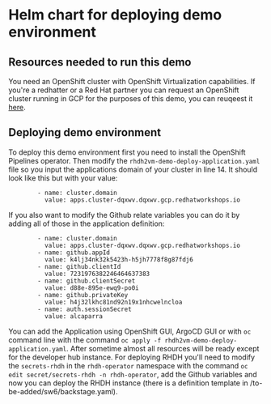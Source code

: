 # Helm chart for deploying demo environment

## Resources needed to run this demo

You need an OpenShift cluster with OpenShift Virtualization capabilities. If you're a redhatter or a Red Hat partner you can request an OpenShift cluster running in GCP for the purposes of this demo, you can reuqeest it [here](https://catalog.demo.redhat.com/catalog?item=babylon-catalog-prod/gcp-gpte.ocp4-on-gcp.prod&utm_source=webapp&utm_medium=share-link).

## Deploying demo environment

To deploy this demo environment first you need to install the OpenShift Pipelines operator. Then modify the `rhdh2vm-demo-deploy-application.yaml` file so you input the applications domain of your cluster in line 14. It should look like this but with your value:

```
        - name: cluster.domain
          value: apps.cluster-dqxwv.dqxwv.gcp.redhatworkshops.io
```

If you also want to modify the Github relate variables you can do it by adding all of those in the application definition:

```
        - name: cluster.domain
          value: apps.cluster-dqxwv.dqxwv.gcp.redhatworkshops.io
        - name: github.appId
          value: k4lj34nk32k5423h-h5jh7778f8g87fdj6
        - name: github.clientId
          value: 7231976382246464637383
        - name: github.clientSecret
          value: d88e-895e-ewq9-po0i
        - name: github.privateKey
          value: h4j32lkhc81nd92n19x1nhcwelncloa
        - name: auth.sessionSecret
          value: alcaparra
```

You can add the Application using OpenShift GUI, ArgoCD GUI or with `oc` command line with the command `oc apply -f rhdh2vm-demo-deploy-application.yaml`. After sometime almost all resources will be ready except for the developer hub instance. For deploying RHDH you'll need to modify the `secrets-rhdh` in the `rhdh-operator` namespace with the command `oc edit secret/secrets-rhdh -n rhdh-operator`, add the Github variables and now you can deploy the RHDH instance (there is a definition template in /to-be-added/sw6/backstage.yaml).
